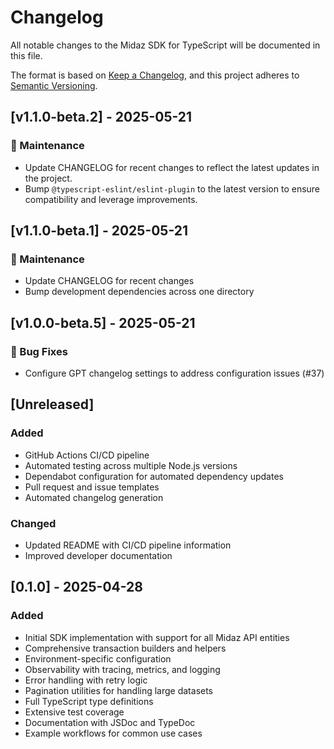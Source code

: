 # Changelog

All notable changes to the Midaz SDK for TypeScript will be documented in this file.

The format is based on [Keep a Changelog](https://keepachangelog.com/en/1.0.0/),
and this project adheres to [Semantic Versioning](https://semver.org/spec/v2.0.0.html).

## [v1.1.0-beta.2] - 2025-05-21

### 🔧 Maintenance
- Update CHANGELOG for recent changes to reflect the latest updates in the project.
- Bump `@typescript-eslint/eslint-plugin` to the latest version to ensure compatibility and leverage improvements.

## [v1.1.0-beta.1] - 2025-05-21

### 🔧 Maintenance
- Update CHANGELOG for recent changes
- Bump development dependencies across one directory

## [v1.0.0-beta.5] - 2025-05-21

### 🐛 Bug Fixes
- Configure GPT changelog settings to address configuration issues (#37)

## [Unreleased]

### Added
- GitHub Actions CI/CD pipeline
- Automated testing across multiple Node.js versions
- Dependabot configuration for automated dependency updates
- Pull request and issue templates
- Automated changelog generation

### Changed
- Updated README with CI/CD pipeline information
- Improved developer documentation

## [0.1.0] - 2025-04-28

### Added
- Initial SDK implementation with support for all Midaz API entities
- Comprehensive transaction builders and helpers
- Environment-specific configuration
- Observability with tracing, metrics, and logging
- Error handling with retry logic
- Pagination utilities for handling large datasets
- Full TypeScript type definitions
- Extensive test coverage
- Documentation with JSDoc and TypeDoc
- Example workflows for common use cases